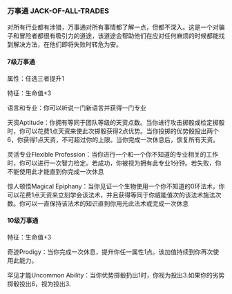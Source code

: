 ### 万事通 JACK-OF-ALL-TRADES

对所有行业都有涉猎，万事通对所有事情都了解一点，但都不深入。这是一个对骗子和冒险者都很有吸引力的道途，该道途会帮助他们在应对任何麻烦的时候都能找到解决方法，在他们即将失败时转危为安。

#### 7级万事通

属性：任选三者提升1

特征：生命值+3

语言和专业：你可以听说一门新语言并获得一门专业

天资Aptitude：你拥有等同于团队等级的天资点数。当你进行攻击掷骰或检定掷骰时，你可以花费1点天资来使此次掷骰获得2点优势。当你投掷的优势骰投出两个6，你获得1点天资，不可超过你的上限。当你完成一次休息后，恢复所有天资。

灵活专业Flexible
Profession：当你进行一个和一个你不知道的专业相关的工作时，你可以进行一次智力检定。若成功，你被视为拥有此专业1分钟。若失败，你不能使用此才能直到你完成一次休息

惊人顿悟Magical
Epiphany：当你见证一个生物使用一个你不知道的0环法术，你可以花费1点天资来立刻学会该法术，并且获得等同于你威能值次的该法术施法次数。你可以一直保持该法术的知识直到你用光此法术或完成一次休息

#### 10级万事通

特征：生命值+3

奇迹Prodigy：当你完成一次休息，提升你任一属性1点。该加值持续到你再次使用此能力。

罕见才能Uncommon
Ability：当你优势掷骰扔出1时，你视为投出3.如果你的劣势掷骰投出6，视为投出3.
